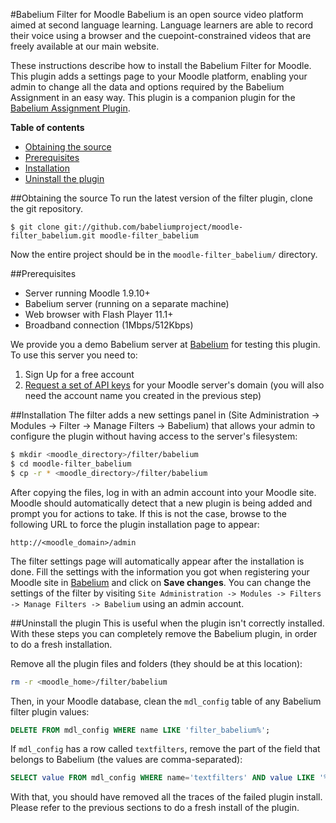 [Babelium Assignment Plugin]: http://github.com/babelium/moodle-assignment_babelium
[Babelium]: http://babeliumproject.com
[Request a set of API keys]: http://babeliumproject.com/moodleapi.php

#Babelium Filter for Moodle
Babelium is an open source video platform aimed at second language learning. Language learners are able to record their voice using a browser and the cuepoint-constrained videos that are freely available at our main website.

These instructions describe how to install the Babelium Filter for Moodle. This plugin adds a settings page to your Moodle platform, enabling your admin to change all the data and options required by the Babelium Assignment in an easy way. This plugin is a companion plugin for the [Babelium Assignment Plugin][].

**Table of contents**
- [Obtaining the source](#obtaining-the-source)
- [Prerequisites](#prerequisites)
- [Installation](#installation)
- [Uninstall the plugin](#uninstall-the-plugin)

##Obtaining the source
To run the latest version of the filter plugin, clone the git repository.

	$ git clone git://github.com/babeliumproject/moodle-filter_babelium.git moodle-filter_babelium

Now the entire project should be in the `moodle-filter_babelium/` directory.

##Prerequisites

* Server running Moodle 1.9.10+
* Babelium server (running on a separate machine)
* Web browser with Flash Player 11.1+
* Broadband connection (1Mbps/512Kbps)

We provide you a demo Babelium server at [Babelium][] for testing this plugin. To use this server you need to:
	
1. Sign Up for a free account
2. [Request a set of API keys][] for your Moodle server's domain (you will also need the account name you created in the previous step)

##Installation
The filter adds a new settings panel in (Site Administration -&gt; Modules -&gt; Filter -&gt; Manage Filters -&gt; Babelium) that allows your admin to configure the plugin without having access to the server's filesystem:

```sh
$ mkdir <moodle_directory>/filter/babelium
$ cd moodle-filter_babelium
$ cp -r * <moodle_directory>/filter/babelium
```

After copying the files, log in with an admin account into your Moodle site. Moodle should automatically detect that a new plugin is being added and prompt you for actions to take. If this is not the case, browse to the following URL to force the plugin installation page to appear:

	http://<moodle_domain>/admin

The filter settings page will automatically appear after the installation is done. Fill the settings with the information you got when registering your Moodle site in [Babelium] and click on **Save changes**. You can change the settings of the filter by visiting `Site Administration -> Modules -> Filters -> Manage Filters -> Babelium` using an admin account.


##Uninstall the plugin
This is useful when the plugin isn't correctly installed. With these steps you can completely remove the Babelium plugin, in order to do a fresh installation.

Remove all the plugin files and folders (they should be at this location):

```sh
rm -r <moodle_home>/filter/babelium
```

Then, in your Moodle database, clean the `mdl_config` table of any Babelium filter plugin values:

```sql
DELETE FROM mdl_config WHERE name LIKE 'filter_babelium%';
```

If `mdl_config` has a row called `textfilters`, remove the part of the field that belongs to Babelium (the values are comma-separated):

```sql
SELECT value FROM mdl_config WHERE name='textfilters' AND value LIKE '%babelium%';
```

With that, you should have removed all the traces of the failed plugin install. Please refer to the previous sections to do a fresh install of the plugin.
